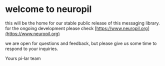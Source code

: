 welcome to neuropil
===================

this will be the home for our stable public release of this messaging library.
for the ongoing development please check [https://www.neuropil.org](https://www.neuropil.org)

we are open for questions and feedback, but please give us some time to respond to your inquiries.

Yours
pi-lar team

